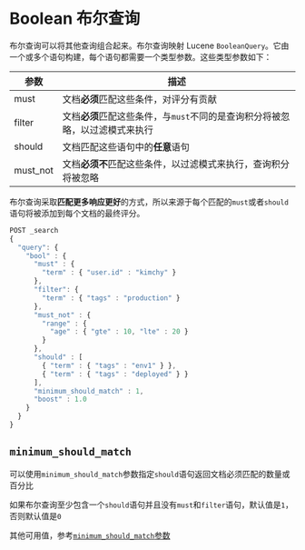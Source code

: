 # Boolean 布尔查询

布尔查询可以将其他查询组合起来。布尔查询映射 Lucene `BooleanQuery`。它由一个或多个语句构建，每个语句都需要一个类型参数。这些类型参数如下：

| 参数     | 描述                                                                         |
|----------|------------------------------------------------------------------------------|
| must     | 文档**必须**匹配这些条件，对评分有贡献                                       |
| filter   | 文档**必须**匹配这些条件，与`must`不同的是查询积分将被忽略，以过滤模式来执行 |
| should   | 文档匹配这些语句中的**任意**语句                                             |
| must_not | 文档**必须不**匹配这些条件，以过滤模式来执行，查询积分将被忽略               |

布尔查询采取**匹配更多响应更好**的方式，所以来源于每个匹配的`must`或者`should`语句将被添加到每个文档的最终评分。

```js
POST _search
{
  "query": {
    "bool" : {
      "must" : {
        "term" : { "user.id" : "kimchy" }
      },
      "filter": {
        "term" : { "tags" : "production" }
      },
      "must_not" : {
        "range" : {
          "age" : { "gte" : 10, "lte" : 20 }
        }
      },
      "should" : [
        { "term" : { "tags" : "env1" } },
        { "term" : { "tags" : "deployed" } }
      ],
      "minimum_should_match" : 1,
      "boost" : 1.0
    }
  }
}
```

## `minimum_should_match`
可以使用`minimum_should_match`参数指定`should`语句返回文档必须匹配的数量或百分比

如果布尔查询至少包含一个`should`语句并且没有`must`和`filter`语句，默认值是`1`，否则默认值是`0`

其他可用值，参考[`minimum_should_match`参数][minimum_should_match]



[minimum_should_match]: [https://www.elastic.co/guide/en/elasticsearch/reference/7.15/query-dsl-minimum-should-match.html]